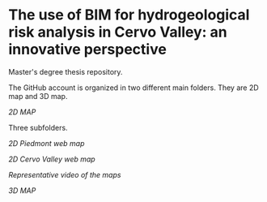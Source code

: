 # The use of BIM for hydrogeological risk analysis in Cervo Valley: an innovative perspective
Master's degree thesis repository.

The GitHub account is organized in two different main folders. They are 2D map and 3D map. 

_2D MAP_

Three subfolders.

  _2D Piedmont web map_

  _2D Cervo Valley web map_
  
  _Representative video of the maps_

_3D MAP_
